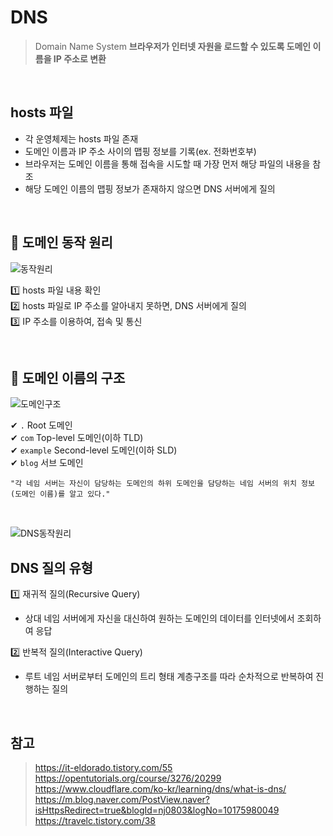 # DNS

> Domain Name System
**브라우저가 인터넷 자원을 로드할 수 있도록 도메인 이름을 IP 주소로 변환**

<br>

## hosts 파일

- 각 운영체제는 hosts 파일 존재
- 도메인 이름과 IP 주소 사이의 맵핑 정보를 기록(ex. 전화번호부)
- 브라우저는 도메인 이름을 통해 접속을 시도할 때 가장 먼저 해당 파일의 내용을 참조
- 해당 도메인 이름의 맵핑 정보가 존재하지 않으면 DNS 서버에게 질의

<br>

## 📌 도메인 동작 원리

![동작원리](https://s3-ap-northeast-2.amazonaws.com/opentutorials-user-file/module/3421/8340.jpeg)

1️⃣ hosts 파일 내용 확인  
2️⃣ hosts 파일로 IP 주소를 알아내지 못하면, DNS 서버에게 질의  
3️⃣ IP 주소를 이용하여, 접속 및 통신

<br>

## 📌 도메인 이름의 구조

![도메인구조](https://blog.kakaocdn.net/dn/bhRhBx/btqEnHU0Fsm/63n6qvJO6JDcoyfenPpVE0/img.png)

✔ `.` Root 도메인  
✔ `com` Top-level 도메인(이하 TLD)  
✔ `example` Second-level 도메인(이하 SLD)  
✔ `blog` 서브 도메인

`"각 네임 서버는 자신이 담당하는 도메인의 하위 도메인을 담당하는 네임 서버의 위치 정보(도메인 이름)를 알고 있다."`

<br>

![DNS동작원리](https://www.cloudflare.com/img/learning/dns/what-is-dns/dns-lookup-diagram.png)

## DNS 질의 유형

1️⃣ 재귀적 질의(Recursive Query)

- 상대 네임 서버에게 자신을 대신하여 원하는 도메인의 데이터를 인터넷에서 조회하여 응답

2️⃣ 반복적 질의(Interactive Query)

- 루트 네임 서버로부터 도메인의 트리 형태 계층구조를 따라 순차적으로 반복하여 진행하는 질의

<br>

## 참고

> https://it-eldorado.tistory.com/55  
> https://opentutorials.org/course/3276/20299  
> https://www.cloudflare.com/ko-kr/learning/dns/what-is-dns/  
> https://m.blog.naver.com/PostView.naver?isHttpsRedirect=true&blogId=nj0803&logNo=10175980049  
> https://travelc.tistory.com/38

